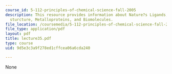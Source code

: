 ```yaml
---
course_id: 5-112-principles-of-chemical-science-fall-2005
description: This resource provides information about Nature?s Ligands, Heme, Porphyrin
  sturcture, Metalloproteins, and Biomolecules.
file_location: /coursemedia/5-112-principles-of-chemical-science-fall-2005/9d5e3c3a9f278ed1cffcea06a6cda240_lecture35.pdf
file_type: application/pdf
layout: pdf
title: lecture35.pdf
type: course
uid: 9d5e3c3a9f278ed1cffcea06a6cda240

---
```

None